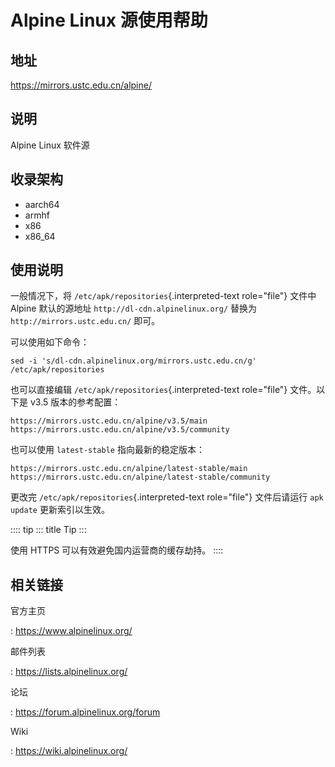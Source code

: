 # Alpine Linux 源使用帮助

## 地址

<https://mirrors.ustc.edu.cn/alpine/>

## 说明

Alpine Linux 软件源

## 收录架构

-   aarch64
-   armhf
-   x86
-   x86_64

## 使用说明

一般情况下，将 `/etc/apk/repositories`{.interpreted-text role="file"}
文件中 Alpine 默认的源地址 `http://dl-cdn.alpinelinux.org/` 替换为
`http://mirrors.ustc.edu.cn/` 即可。

可以使用如下命令：

    sed -i 's/dl-cdn.alpinelinux.org/mirrors.ustc.edu.cn/g' /etc/apk/repositories

也可以直接编辑 `/etc/apk/repositories`{.interpreted-text role="file"}
文件。以下是 v3.5 版本的参考配置：

    https://mirrors.ustc.edu.cn/alpine/v3.5/main
    https://mirrors.ustc.edu.cn/alpine/v3.5/community

也可以使用 `latest-stable` 指向最新的稳定版本：

    https://mirrors.ustc.edu.cn/alpine/latest-stable/main
    https://mirrors.ustc.edu.cn/alpine/latest-stable/community

更改完 `/etc/apk/repositories`{.interpreted-text role="file"}
文件后请运行 `apk update` 更新索引以生效。

:::: tip
::: title
Tip
:::

使用 HTTPS 可以有效避免国内运营商的缓存劫持。
::::

## 相关链接

官方主页

:   <https://www.alpinelinux.org/>

邮件列表

:   <https://lists.alpinelinux.org/>

论坛

:   <https://forum.alpinelinux.org/forum>

Wiki

:   <https://wiki.alpinelinux.org/>
